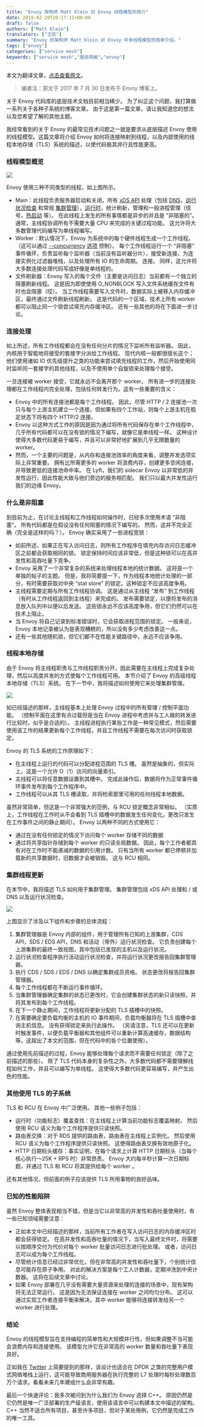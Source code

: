 ```yaml
---
title: "Envoy 架构师 Matt Klein 对 Envoy 线程模型的简介"
date: 2019-02-20T20:17:12+08:00
draft: false
authors: ["Matt Klein"]
translators: ["王凯"]
summary: "Envoy 的架构师 Matt Klein 对 Envoy 中多线程模型的简单介绍。"
tags: ["envoy"]
categories: ["service mesh"]
keywords: ["service mesh","服务网格","envoy"]
---
```


本文为翻译文章，[点击查看原文](https://blog.envoyproxy.io/envoy-threading-model-a8d44b922310)。

> 编者注：原文于 2017 年 7 月 30 日发布于 Envoy 博客上。

关于 Envoy 代码库的底层技术文档目前相当稀少。 为了纠正这个问题，我打算做一系列关于各种子系统的博客文章。 由于这是第一篇文章，请让我知道您的想法以及您希望了解的其他主题。

我经常看到的关于 Envoy 的最常见技术问题之一就是要求从底层描述 Envoy 使用的线程模型。这篇文章将介绍 Envoy 如何将连接映射到线程，以及内部使用的线程本地存储（TLS）系统的描述，以使代码极其并行且性能更高。

### 线程模型概览

![](5f3e3349gy1g0c5di41ayj218g10ewm0.jpg)

Envoy 使用三种不同类型的线程，如上图所示。

- Main：此线程负责服务器启动和关闭，所有 [xDS API](https://lyft.github.io/envoy/docs/intro/arch_overview/dynamic_configuration.html) 处理（包括 [DNS](https://lyft.github.io/envoy/docs/intro/arch_overview/service_discovery.html)，[运行状况检查](https://lyft.github.io/envoy/docs/intro/arch_overview/health_checking.html) 和常规 [集群管理](https://lyft.github.io/envoy/docs/intro/arch_overview/cluster_manager.html)），[运行时](https://lyft.github.io/envoy/docs/intro/arch_overview/runtime.html)，统计刷新，管理和一般进程管理（信号，[热启动](https://lyft.github.io/envoy/docs/intro/arch_overview/hot_restart.html) 等）。 在此线程上发生的所有事情都是异步的并且是 “非阻塞的”。通常，主线程协调所有不需要大量 CPU 来完成的关键过程功能。 这允许将大多数管理代码编写为单线程编写。
- Worker：默认情况下，Envoy 为系统中的每个硬件线程生成一个工作线程。（这可以通过 [--concurrency](https://lyft.github.io/envoy/docs/operations/cli.html) [选项](https://lyft.github.io/envoy/docs/operations/cli.html) 控制）。 每个工作线程运行一个 “非阻塞” 事件循环，负责监听每个监听器（当前没有监听器分片），接受新连接，为连接实例化过滤器堆栈，以及处理所有 IO 的生命周期。 连接。 同样，这允许将大多数连接处理代码写成好像是单线程的。
- 文件刷新器：Envoy 写入的每个文件（主要是访问日志）当前都有一个独立的阻塞刷新线程。 这是因为即使使用 O_NONBLOCK 写入文件系统缓存文件有时也会阻塞（哎）。 当工作线程需要写入文件时，数据实际上被移入内存缓冲区，最终通过文件刷新线程刷新。 这是代码的一个区域，技术上所有 worker 都可以阻止同一个锁尝试填充内存缓冲区。 还有一些其他的将在下面进一步讨论。

### 连接处理

如上所述，所有工作线程都会在没有任何分片的情况下监听所有监听器。 因此，内核用于智能地将接受的套接字分派给工作线程。 现代内核一般都很擅长这个；他们使用诸如 IO 优先级提升之类的功能来尝试填充线程的工作，然后开始使用同时监听同一套接字的其他线程，以及不使用单个自旋锁来处理每个接受。

一旦连接被 worker 接受，它就永远不会离开那个 worker。 所有进一步的连接处理都在工作线程内完全处理，包括任何转发行为。这有一些重要的含义：

- Envoy 中的所有连接池都是每个工作线程。 因此，尽管 HTTP / 2 连接池一次只与每个上游主机建立一个连接，但如果有四个工作站，则每个上游主机在稳定状态下将有四个 HTTP/2 连接。
- Envoy 以这种方式工作的原因是因为通过将所有代码保存在单个工作线程中，几乎所有代码都可以在没有锁的情况下编写，就像它是单线程一样。 这种设计使得大多数代码更易于编写，并且可以非常好地扩展到几乎无限数量的 worker。
- 然而，一个主要的问题是，从内存和连接池效率的角度来看，调整并发选项实际上非常重要。 拥有比所需更多的 worker 将浪费内存，创建更多空闲连接，并导致更低的连接池命中率。 在 Lyft，我们的 sidecar Envoy 以非常低的并发性运行，因此性能大致与他们旁边的服务相匹配。 我们只以最大并发性运行我们的边缘 Envoy。

### 什么是非阻塞

到目前为止，在讨论主线程和工作线程如何操作时，已经多次使用术语 “非阻塞”。 所有代码都是在假设没有任何阻塞的情况下编写的。 然而，这并不完全正确（完全是这样的吗？）。 Envoy 确实采用了一些进程宽锁：

- 如前所述，如果正在写入访问日志，则所有工作程序在填充内存访问日志缓冲区之前都会获取相同的锁。 锁定保持时间应该非常低，但是这种锁可以在高并发性和高吞吐量下竞争。
- Envoy 采用了一个非常复杂的系统来处理线程本地的统计数据。 这将是一个单独的帖子的主题。 但是，我将简要提一下，作为线程本地统计处理的一部分，有时需要获取对中央 “stat store” 的锁定。这种锁定不应该高度争用。
- 主线程需要定期与所有工作线程协调。 这是通过从主线程 “发布” 到工作线程（有时从工作线程返回到主线程）来完成的。 发布需要锁定，以便将发布的消息放入队列中以便以后发送。 这些锁永远不应该高度争用，但它们仍然可以在技术上阻止。
- 当 Envoy 将自己记录到标准错误时，它会获取进程范围的锁定。 一般来说，Envoy 本地记录被认为是表现糟糕的，所以没有多少考虑改善这一点。
- 还有一些其他随机锁，但它们都不在性能关键路径中，永远不应该争用。

### 线程本地存储

由于 Envoy 将主线程职责与工作线程职责分开，因此需要在主线程上完成复杂处理，然后以高度并发的方式使每个工作线程可用。 本节介绍了 Envoy 的高级线程本地存储（TLS）系统。 在下一节中，我将描述如何使用它来处理集群管理。

![](5f3e3349gy1g0c5bd3l63j218g0n1wjh.jpg)

如已经描述的那样，主线程基本上处理 Envoy 过程中的所有管理 / 控制平面功能。 （控制平面在这里有点过载但是当在 Envoy 进程中考虑并与工人做的转发进行比较时，似乎是合适的）。 主线程进程执行某些工作是一种常见模式，然后需要使用该工作的结果更新每个工作线程，并且工作线程不需要在每次访问时获取锁定。

Envoy 的 TLS 系统的工作原理如下：

- 在主线程上运行的代码可以分配进程范围的 TLS 槽。 虽然是抽象的，但实际上，这是一个允许 O（1）访问的向量索引。
- 主线程可以将任意数据设置到其槽中。 完成此操作后，数据将作为正常事件循环事件发布到每个工作程序中。
- 工作线程可以从其 TLS 槽读取，并将检索那里可用的任何线程本地数据。

虽然非常简单，但这是一个非常强大的范例，与 RCU 锁定概念非常相似。 （实质上，工作线程在工作时从不会看到 TLS 插槽中的数据发生任何变化。更改只发生在工作事件之间的静止期间）。 Envoy 以两种不同的方式使用它：

- 通过在没有任何锁定的情况下访问每个 worker 存储不同的数据
- 通过将共享指针存储到每个 worker 的只读全局数据。 因此，每个工作者都具有对在工作时不能递减的数据的引用计数。 只有当所有 worker 都已停顿并加载新的共享数据时，旧数据才会被销毁。 这与 RCU 相同。

### 集群线程更新

在本节中，我将描述 TLS 如何用于集群管理。 集群管理包括 xDS API 处理和 / 或 DNS 以及运行状况检查。

![](5f3e3349gy1g0c5dx3j34j20ir0agwgn.jpg)

上图显示了涉及以下组件和步骤的总体流程：

1. 集群管理器是 Envoy 内部的组件，用于管理所有已知的上游集群，CDS API，SDS / EDS API，DNS 和活动（带外）运行状况检查。 它负责创建每个上游集群的最终一致视图，其中包括已发现的主机以及运行状况。
2. 运行状况检查程序执行活动运行状况检查，并将运行状况更改报告回集群管理器。
3. 执行 CDS / SDS / EDS / DNS 以确定集群成员资格。 状态更改将报告回集群管理器。
4. 每个工作线程都在不断运行事件循环。
5. 当集群管理器确定集群的状态已更改时，它会创建集群状态的新只读快照，并将其发布到每个工作线程。
6. 在下一个静止期间，工作线程将更新分配的 TLS 插槽中的快照。
7. 在需要确定要负载均衡的主机的 IO 事件期间，负载均衡器将在 TLS 插槽中查询主机信息。 没有获得锁定来执行此操作。 （另请注意，TLS 还可以在更新时触发事件，以便负载平衡器和其他组件可以重新计算高速缓存，数据结构等。这超出了本文的范围，但在代码中的各个位置使用）。

通过使用先前描述的过程，Envoy 能够处理每个请求而不需要任何锁定（除了之前描述的那些）。 除了 TLS 代码本身的复杂性之外，大多数代码都不需要理解线程如何工作，并且可以编写为单线程。 这使得大多数代码更容易编写，并产生出色的性能。

### 其他使用 TLS 的子系统

TLS 和 RCU 在 Envoy 中广泛使用。 其他一些例子包括：

- 运行时（功能标志）覆盖查找：在主线程上计算当前功能标志覆盖映射。 然后使用 RCU 语义为每个工作程序提供只读快照。
- 路由表交换：对于 RDS 提供的路由表，路由表在主线程上实例化。 然后使用 RCU 语义为每个工作程序提供只读快照。 这使得路由表交换有效地原子化。
- HTTP 日期标头缓存：事实证明，在每个请求上计算 HTTP 日期标头（当每个核心执行～25K + RPS 时）非常昂贵。 Envoy 大约每半秒计算一次日期标题，并通过 TLS 和 RCU 将其提供给每个 worker 。

还有其他情况，但前面的例子应该提供 TLS 所用事物的良好品味。

### 已知的性能陷阱

虽然 Envoy 整体表现相当不错，但是当它以非常高的并发性和吞吐量使用时，有一些已知领域需要注意：

- 正如本文中已经描述的那样，当前所有工作者在写入访问日志的内存缓冲区时都会获得锁定。 在高并发性和高吞吐量的情况下，当写入最终文件时，将需要以按顺序交付为代价对每个 worker 批量访问日志进行批处理。 或者，访问日志可以成为每个工作线程。
- 尽管统计信息已经过非常优化，但在非常高的并发性和吞吐量下，个别统计信息可能存在原子争用。 对此的解决方案是每个工人计数器，定期冲洗到中央计数器。 这将在后续文章中讨论。
- 如果 Envoy 部署在几乎没有需要大量资源来处理的连接的场景中，现有架构将无法正常运行。 这是因为无法保证连接在 worker 之间均匀分布。 这可以通过实现工作者连接平衡来解决，其中 worker 能够将连接转发给另一个 worker 进行处理。

### 结论

Envoy 的线程模型旨在支持编程的简单性和大规模并行性，但如果调整不当可能会浪费内存和连接使用。 该模型允许它在非常高的 worker 数量和吞吐量下表现良好。

正如我在 [Twitter](https://twitter.com/mattklein123/status/872291252695293952) 上简要提到的那样，该设计也适合在 DPDK 之类的完整用户模式网络堆栈上运行，这可能导致商用服务器在执行完整的 L7 处理时每秒处理数百万个请求。看看未来几年建成什么会非常有趣。

最后一个快速评论：我多次被问到为什么我们为 Envoy 选择 C++。 原因仍然是它仍然是唯一广泛部署的生产级语言，使用该语言中可以构建本文中描述的架构。 C++ 当然不适合所有项目，甚至许多项目，但对于某些用例，它仍然是完成工作的唯一工具。
